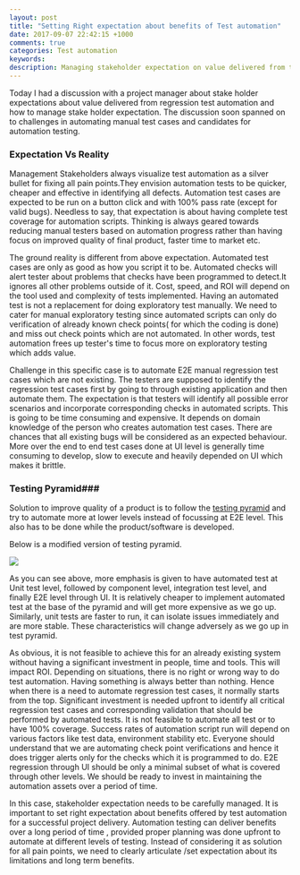 ```yaml
---
layout: post
title: "Setting Right expectation about benefits of Test automation"
date: 2017-09-07 22:42:15 +1000
comments: true
categories: Test automation
keywords: 
description: Managing stakeholder expectation on value delivered from test automation
---
```


Today I had a discussion with a project manager about stake holder expectations about value delivered from regression test automation and how to manage stake holder expectation. The discussion soon spanned on to challenges in automating manual test cases and candidates for automation testing.


### Expectation Vs Reality ###
Management Stakeholders always visualize test automation as a silver bullet for fixing all pain points.They envision automation tests to be quicker, cheaper and effective in identifying all defects. Automation test cases are expected to be run on a button click and with 100% pass rate (except for valid bugs). Needless to say, that expectation is about having complete test coverage for automation scripts. Thinking is always geared towards reducing manual testers based on automation progress rather than having focus on improved quality of final product, faster time to market etc.

The ground reality is different from above expectation. Automated test cases are only as good as how you script it to be. Automated checks will alert tester about problems that checks have been programmed to detect.It ignores all other problems outside of it. Cost, speed, and ROI will depend on the tool used and complexity of tests implemented.   Having an automated test is not a replacement for doing exploratory test manually. We need to cater for manual exploratory testing since automated scripts can only do verification of already known check points( for which the coding is done) and miss out check points which are not automated. In other words, test automation frees up tester's time to focus more on exploratory testing which adds value.



Challenge in this specific case is to automate E2E manual regression test cases which are not existing. The testers are supposed to identify the regression test cases first by going to through existing application and then automate them. The expectation is that testers will identify all possible error scenarios and incorporate corresponding checks in automated scripts. This is going to be time consuming and expensive. It depends on domain knowledge of the person who creates automation test cases. There are chances that all existing bugs will be considered as an expected behaviour. More over the end to end test cases done at UI level is generally time consuming to develop, slow to execute and heavily depended on UI which makes it brittle. 

### Testing Pyramid###
Solution to improve quality of a product is to follow the [testing pyramid](https://martinfowler.com/bliki/TestPyramid.html) and try to automate more at lower levels instead of focussing at E2E level.  This also has to be done while the product/software is developed. 

Below is a modified version of testing pyramid.

![]({{site.images_dir}}/2017/09/07/TestingPyramid.jpg)

As you can see above, more emphasis is given to have automated test at Unit test level, followed by component level, integration test level, and finally E2E level through UI.  It is relatively cheaper to implement automated test at the base of the pyramid and will get more expensive as we go up. Similarly, unit tests are faster to run, it can isolate issues immediately and are more stable. These characteristics will change adversely as we go up in test pyramid. 


As obvious, it is not feasible to achieve this for an already existing system without having a significant investment in people, time and tools. This will impact ROI. Depending on situations, there is no right or wrong way to do test automation. Having something is always better than nothing. Hence when there is a need to automate regression test cases, it normally starts from the top.  Significant investment is needed upfront to identify all critical regression test cases and corresponding validation that should be performed by automated tests. It is not feasible to automate all test or to have 100% coverage. Success rates of automation script run will depend on various factors like test data, environment stability etc. Everyone should understand that we are automating check point verifications and hence it does trigger alerts only for the checks which it is programmed to do. E2E regression through UI should be only a minimal subset of what is covered through other levels. We should be ready to invest in maintaining the automation assets over a period of time. 

In this case, stakeholder expectation needs to be carefully managed. It is important to set right expectation about benefits offered by test automation for a successful project delivery. Automation testing can deliver benefits over a long period of time , provided proper planning was done upfront to automate at different levels of testing. Instead of considering it as solution for all pain points, we need to clearly articulate /set expectation about its limitations and long term benefits.

